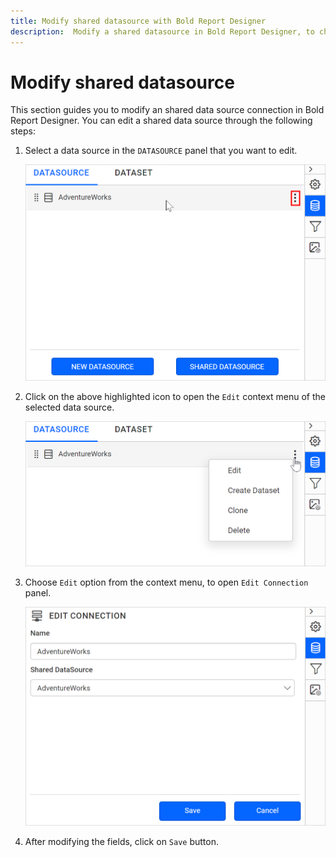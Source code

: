 ```yaml
---
title: Modify shared datasource with Bold Report Designer
description:  Modify a shared datasource in Bold Report Designer, to change the data source properties in the report.
---
```


# Modify shared datasource

This section guides you to modify an shared data source connection in Bold Report Designer. You can edit a shared data source through the following steps:

1. Select a data source in the `DATASOURCE` panel that you want to edit.

   ![Data source item menu icon](/static/assets/on-premise/images/report-designer/manage-data/datasource/data-source-item-menu-icon.png#width=540px)

2. Click on the above highlighted icon to open the `Edit` context menu of the selected data source.

   ![Data panel context menu](/static/assets/on-premise/images/report-designer/manage-data/datasource/data-panel-context-menu.png#width=540px)

3. Choose `Edit` option from the context menu, to open `Edit Connection` panel.

   ![Edit connection panel](/static/assets/on-premise/images/report-designer/manage-data/datasource/edit-shared-data-source-panel.png#width=540px)

4. After modifying the fields, click on `Save` button.
